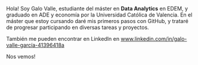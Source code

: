 Hola! Soy Galo Valle, estudiante del máster en **Data Analytics** en EDEM, y graduado en ADE y economía por la Universidad Católica de Valencia. En el máster que estoy cursando daré mis primeros pasos con GitHub, y trataré de progresar participando en diversas tareas y proyectos.

También me pueden encontrar en LinkedIn en www.linkedin.com/in/galo-valle-garcía-41396418a

Nos vemos! 

